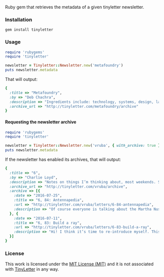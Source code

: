 Ruby gem that retrieves the metadata of a given tinyletter newsletter.

### Installation

```gem install tinyletter```

### Usage

```ruby
require 'rubygems'
require 'tinyletter'

newsletter = Tinyletter::Newsletter.new('metafoundry')
puts newsletter.metadata 
```

That will output:

```ruby
{
  :title => "Metafoundry",
  :by => "Deb Chachra",
  :description => "Ingredients include: technology, systems, design, language, social justice, and geography. Less than 0.1% cats by volume. Manufactured in a facility that contains personality, emotions and a worldview.", 
  :archive_url => "http://tinyletter.com/metafoundry/archive"
}
```

#### Requesting the newsletter archive

```ruby
require 'rubygems'
require 'tinyletter'

newsletter = Tinyletter::Newsletter.new('vruba', { with_archive: true })
puts newsletter.metadata
```

If the newsletter has enabled its archives, that will output:

```ruby
{
  :title => "6",
  :by => "Charlie Loyd",
  :description => "Notes on things I’m thinking about, most weekends. Strictly a personal project, representing my own views alone. Recurring themes include psychogeography, space shuttles, food, and complaining.", 
  :archive_url => "http://tinyletter.com/vruba/archive",
  :archive => [{
    :date => "2016-07-25",
    :title => "6, 84: Antennapedia",
    :url => "http://tinyletter.com/vruba/letters/6-84-antennapedia",
    :description => "Of course everyone is talking about the Martha Nussbaum profile in *The New Yorker*  (via @equartey"
  }, {
    :date => "2016-07-11",
    :title => "6, 83: Build a ray",
    :url => "http://tinyletter.com/vruba/letters/6-83-build-a-ray",
    :description => "Hi! I think it’s time to re-introduce myself. This is an irregular newsletter on mixed topics. It comes from wanting to stay in loose touch with more people than I can personally. What I put here is..."
  }]
}
```

### License

This work is licensed under the [MIT License (MIT)](LICENSE) and it is not associated with [TinyLetter](https://www.tinyletter.com) in any way.
